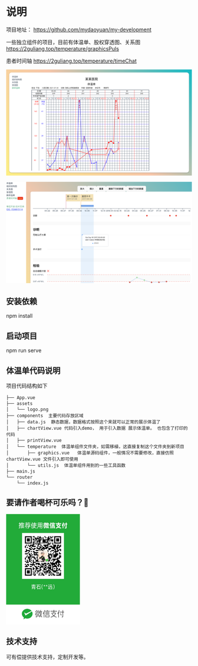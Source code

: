 # 说明
项目地址： https://github.com/mydaoyuan/my-development

一些独立组件的项目，目前有体温单、股权穿透图、关系图 https://2guliang.top/temperature/graphicsPuls

患者时间轴 <https://2guliang.top/temperature/timeChat>

![preview](./screenshots.png)

![preview](./screenshots_time.png)

## 安装依赖

npm install  

## 启动项目

npm run serve


## 体温单代码说明

项目代码结构如下
```
├── App.vue
├── assets
│   └── logo.png
├── components  主要代码存放区域
│   ├── data.js  静态数据，数据格式按照这个来就可以正常的展示体温了
│   ├── chartView.vue 代码引入demo， 用于引入数据 展示体温单。 也包含了打印的代码
│   ├── printView.vue
│   └── temperature  体温单组件文件夹，如需移植，这直接复制这个文件夹到新项目
│       ├── graphics.vue   体温单源码组件，一般情况不需要修改，直接仿照 chartView.vue 文件引入即可使用
│       └── utils.js  体温单组件用到的一些工具函数
├── main.js
└── router
    └── index.js
```

## 要请作者喝杯可乐吗？🥰

 <img src="./pay.jpg" width = "200" height = "300" alt="pay" align=center />

## 技术支持

可有偿提供技术支持，定制开发等。
